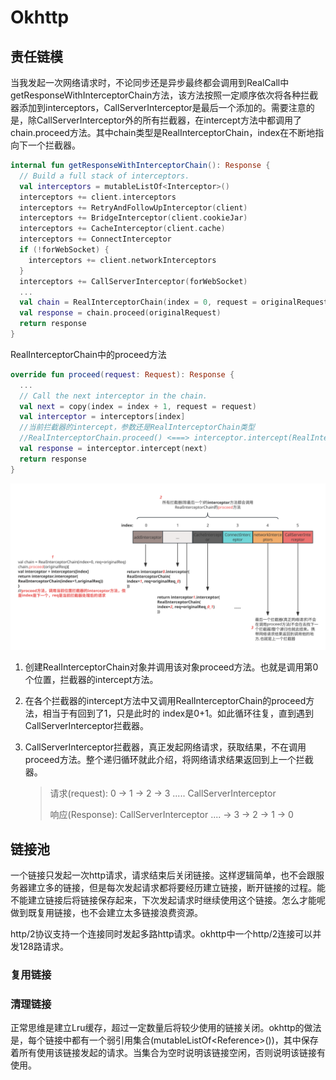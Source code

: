 # Okhttp

## 责任链模

当我发起一次网络请求时，不论同步还是异步最终都会调用到RealCall中getResponseWithInterceptorChain方法，该方法按照一定顺序依次将各种拦截器添加到interceptors，CallServerInterceptor是最后一个添加的。需要注意的是，除CallServerInterceptor外的所有拦截器，在intercept方法中都调用了chain.proceed方法。其中chain类型是RealInterceptorChain，index在不断地指向下一个拦截器。

```kotlin
internal fun getResponseWithInterceptorChain(): Response {
  // Build a full stack of interceptors.
  val interceptors = mutableListOf<Interceptor>()
  interceptors += client.interceptors
  interceptors += RetryAndFollowUpInterceptor(client)
  interceptors += BridgeInterceptor(client.cookieJar)
  interceptors += CacheInterceptor(client.cache)
  interceptors += ConnectInterceptor
  if (!forWebSocket) {
    interceptors += client.networkInterceptors
  }
  interceptors += CallServerInterceptor(forWebSocket)
  ...
  val chain = RealInterceptorChain(index = 0, request = originalRequest)
  val response = chain.proceed(originalRequest)
  return response
}
```

RealInterceptorChain中的proceed方法

```kotlin
override fun proceed(request: Request): Response {
  ...
  // Call the next interceptor in the chain.
  val next = copy(index = index + 1, request = request)
  val interceptor = interceptors[index]
  //当前拦截器的intercept，参数还是RealInterceptorChain类型
  //RealInterceptorChain.proceed() <===> interceptor.intercept(RealInterceptorChain类型,next)
  val response = interceptor.intercept(next) 
  return response
}
```


![链递归调用经过](https://raw.githubusercontent.com/yongsongTang/PicGo/main/img/okhttp_link.svg)

1. 创建RealInterceptorChain对象并调用该对象proceed方法。也就是调用第0个位置，拦截器的intercept方法。

2. 在各个拦截器的intercept方法中又调用RealInterceptorChain的proceed方法，相当于有回到了1，只是此时的
   index是0+1。如此循环往复，直到遇到CallServerInterceptor拦截器。

3. CallServerInterceptor拦截器，真正发起网络请求，获取结果，不在调用proceed方法。整个递归循环就此介绍，将网络请求结果返回到上一个拦截器。

   > 请求(request): 0 -> 1 -> 2 -> 3 ..... CallServerInterceptor
   >
   > 响应(Response): CallServerInterceptor  ....  -&gt; 3 -&gt; 2 -&gt; 1 -&gt; 0  




## 链接池

一个链接只发起一次http请求，请求结束后关闭链接。这样逻辑简单，也不会跟服务器建立多的链接，但是每次发起请求都将要经历建立链接，断开链接的过程。能不能建立链接后将链接保存起来，下次发起请求时继续使用这个链接。怎么才能呢做到既复用链接，也不会建立太多链接浪费资源。

http/2协议支持一个连接同时发起多路http请求。okhttp中一个http/2连接可以并发128路请求。

### 复用链接



### 清理链接

正常思维是建立Lru缓存，超过一定数量后将较少使用的链接关闭。okhttp的做法是，每个链接中都有一个弱引用集合(mutableListOf<Reference<RealCall>>())，其中保存着所有使用该链接发起的请求。当集合为空时说明该链接空闲，否则说明该链接有使用。